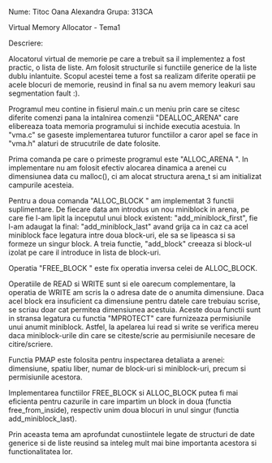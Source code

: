Nume: Titoc Oana Alexandra
Grupa: 313CA

Virtual Memory Allocator - Tema1

Descriere:

Alocatorul virtual de memorie pe care a trebuit sa il implementez a fost
practic, o lista de liste. Am folosit structurile si functiile generice de
la liste dublu inlantuite. Scopul acestei teme a fost sa realizam diferite
operatii pe acele blocuri de memorie, reusind in final sa nu avem memory
leakuri sau segmentation fault :).

Programul meu contine in fisierul main.c un meniu prin care se citesc diferite
comenzi pana la intalnirea comenzii "DEALLOC_ARENA" care elibereaza toata
memoria programului si inchide executia acestuia. In "vma.c" se gaseste
implementarea tuturor functiilor a caror apel se face in "vma.h" alaturi de
strucutrile de date folosite.

Prima comanda pe care o primeste programul este "ALLOC_ARENA <dimensiune>".
In implementare nu am folosit efectiv alocarea dinamica a arenei  cu
dimensiunea data cu malloc(), ci am alocat structura arena_t si am initializat
campurile acesteia.

Pentru a doua comanda "ALLOC_BLOCK <adresa> <dimensiune>" am implementat 3
functii suplimentare. De fiecare data am introdus un nou miniblock in arena,
pe care fie l-am lipit la inceputul unui block existent: "add_miniblock_first",
fie l-am adaugat la final: "add_miniblock_last" avand grija ca in caz ca acel
miniblock face legatura intre doua block-uri, ele sa se lipeasca si sa formeze
un singur block. A treia functie, "add_block" creeaza si block-ul izolat pe
care il introduce in lista de block-uri.

Operatia "FREE_BLOCK <adresa>" este fix operatia inversa celei de ALLOC_BLOCK.

Operatiile de READ si WRITE sunt si ele oarecum complementare, la operatia de
WRITE am scris la o adresa date de o anumita dimensiune. Daca acel block era
insuficient ca dimensiune pentru datele care trebuiau scrise, se scriau doar
cat permitea dimensiunea acestuia. Aceste doua functii sunt in stransa legatura
cu functia "MPROTECT" care furnizeaza permisiunile unui anumit miniblock.
Astfel, la apelarea lui read si write se verifica mereu daca miniblock-urile
din care se citeste/scrie au permisiunile necesare de citire/scriere.

Functia PMAP este folosita pentru inspectarea detaliata a arenei: dimensiune,
spatiu liber, numar de block-uri si miniblock-uri, precum si permisiunile
acestora.

Implementarea functiilor FREE_BLOCK si ALLOC_BLOCK putea fi mai eficienta pentru
cazurile in care impartim un block in doua (functia free_from_inside),
respectiv unim doua blocuri in unul singur (functia add_miniblock_last).

Prin aceasta tema am aprofundat cunostiintele legate de structuri de date
generice si de liste reusind sa inteleg mult mai bine importanta acestora
si functionalitatea lor.

